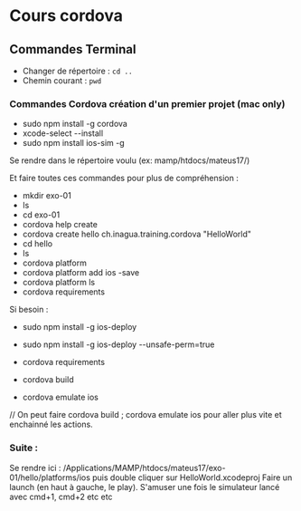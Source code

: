 # Cours cordova

## Commandes Terminal

* Changer de répertoire : `cd ..`
* Chemin courant : `pwd`

### Commandes Cordova création d'un premier projet (mac only)

* sudo npm install -g cordova
* xcode-select --install
* sudo npm install ios-sim -g

Se rendre dans le répertoire voulu (ex: mamp/htdocs/mateus17/)

Et faire toutes ces commandes pour plus de compréhension :

* mkdir exo-01
* ls
* cd exo-01
* cordova help create
* cordova create hello ch.inagua.training.cordova "HelloWorld"
* cd hello
* ls
* cordova platform
* cordova platform add ios -save
* cordova platform ls
* cordova requirements

Si besoin :

* sudo npm install -g ios-deploy
* sudo npm install -g ios-deploy --unsafe-perm=true

* cordova requirements
* cordova build
* cordova emulate ios

// On peut faire cordova build ; cordova emulate ios pour aller plus vite et enchainné les actions.

### Suite :

Se rendre ici : /Applications/MAMP/htdocs/mateus17/exo-01/hello/platforms/ios puis double cliquer sur HelloWorld.xcodeproj
Faire un launch (en haut à gauche, le play). S'amuser une fois le simulateur lancé avec cmd+1, cmd+2 etc etc
